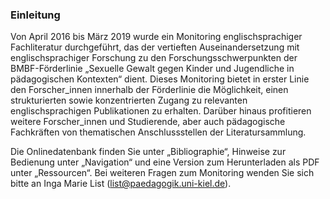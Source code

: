 ### Einleitung

Von April 2016 bis März 2019 wurde ein Monitoring englischsprachiger Fachliteratur durchgeführt, das der vertieften Auseinandersetzung mit englischsprachiger Forschung zu den Forschungsschwerpunkten der BMBF-Förderlinie „Sexuelle Gewalt gegen Kinder und Jugendliche in pädagogischen Kontexten“ dient. Dieses Monitoring bietet in erster Linie den Forscher_innen innerhalb der Förderlinie die Möglichkeit, einen strukturierten sowie konzentrierten Zugang zu relevanten englischsprachigen Publikationen zu erhalten. Darüber hinaus profitieren weitere Forscher_innen und Studierende, aber auch pädagogische Fachkräften von thematischen Anschlussstellen der Literatursammlung.

Die Onlinedatenbank finden Sie unter „Bibliographie“, Hinweise zur Bedienung unter „Navigation“ und eine Version zum Herunterladen als PDF unter „Ressourcen“. Bei weiteren Fragen zum Monitoring wenden Sie sich bitte an Inga Marie List (list@paedagogik.uni-kiel.de).
